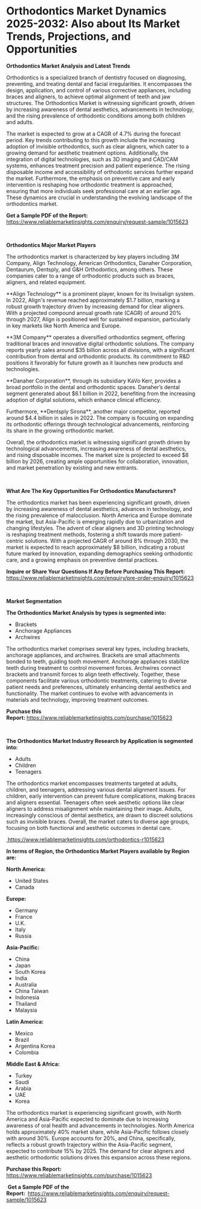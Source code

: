 <p><h1>Orthodontics Market Dynamics 2025-2032: Also about Its Market Trends, Projections, and Opportunities</h1></p><p><strong>Orthodontics Market Analysis and Latest Trends</strong></p>
<p><p>Orthodontics is a specialized branch of dentistry focused on diagnosing, preventing, and treating dental and facial irregularities. It encompasses the design, application, and control of various corrective appliances, including braces and aligners, to achieve optimal alignment of teeth and jaw structures. The Orthodontics Market is witnessing significant growth, driven by increasing awareness of dental aesthetics, advancements in technology, and the rising prevalence of orthodontic conditions among both children and adults.</p><p>The market is expected to grow at a CAGR of 4.7% during the forecast period. Key trends contributing to this growth include the increasing adoption of invisible orthodontics, such as clear aligners, which cater to a growing demand for aesthetic treatment options. Additionally, the integration of digital technologies, such as 3D imaging and CAD/CAM systems, enhances treatment precision and patient experience. The rising disposable income and accessibility of orthodontic services further expand the market. Furthermore, the emphasis on preventive care and early intervention is reshaping how orthodontic treatment is approached, ensuring that more individuals seek professional care at an earlier age. These dynamics are crucial in understanding the evolving landscape of the orthodontics market.</p></p>
<p><strong>Get a Sample PDF of the Report:&nbsp;</strong> <a href="https://www.reliablemarketinsights.com/enquiry/request-sample/1015623?utm_campaign=1937&utm_medium=2&utm_source=Github&utm_content=ia&utm_term=13042025&utm_id=orthodontics">https://www.reliablemarketinsights.com/enquiry/request-sample/1015623</a></p>
<p>&nbsp;</p>
<p><strong>Orthodontics Major Market Players</strong></p>
<p><p>The orthodontics market is characterized by key players including 3M Company, Align Technology, American Orthodontics, Danaher Corporation, Dentaurum, Dentsply, and G&H Orthodontics, among others. These companies cater to a range of orthodontic products such as braces, aligners, and related equipment.</p><p>**Align Technology** is a prominent player, known for its Invisalign system. In 2022, Align's revenue reached approximately $1.7 billion, marking a robust growth trajectory driven by increasing demand for clear aligners. With a projected compound annual growth rate (CAGR) of around 20% through 2027, Align is positioned well for sustained expansion, particularly in key markets like North America and Europe.</p><p>**3M Company** operates a diversified orthodontics segment, offering traditional braces and innovative digital orthodontic solutions. The company reports yearly sales around $35 billion across all divisions, with a significant contribution from dental and orthodontic products. Its commitment to R&D positions it favorably for future growth as it launches new products and technologies.</p><p>**Danaher Corporation**, through its subsidiary KaVo Kerr, provides a broad portfolio in the dental and orthodontic spaces. Danaher’s dental segment generated about $6.1 billion in 2022, benefiting from the increasing adoption of digital solutions, which enhance clinical efficiency.</p><p>Furthermore, **Dentsply Sirona**, another major competitor, reported around $4.4 billion in sales in 2022. The company is focusing on expanding its orthodontic offerings through technological advancements, reinforcing its share in the growing orthodontic market.</p><p>Overall, the orthodontics market is witnessing significant growth driven by technological advancements, increasing awareness of dental aesthetics, and rising disposable incomes. The market size is projected to exceed $8 billion by 2026, creating ample opportunities for collaboration, innovation, and market penetration by existing and new entrants.</p></p>
<p>&nbsp;</p>
<p><strong>What Are The Key Opportunities For Orthodontics Manufacturers?</strong></p>
<p><p>The orthodontics market has been experiencing significant growth, driven by increasing awareness of dental aesthetics, advances in technology, and the rising prevalence of malocclusion. North America and Europe dominate the market, but Asia-Pacific is emerging rapidly due to urbanization and changing lifestyles. The advent of clear aligners and 3D printing technology is reshaping treatment methods, fostering a shift towards more patient-centric solutions. With a projected CAGR of around 8% through 2030, the market is expected to reach approximately $8 billion, indicating a robust future marked by innovation, expanding demographics seeking orthodontic care, and a growing emphasis on preventive dental practices.</p></p>
<p><strong>Inquire or Share Your Questions If Any Before Purchasing This Report:</strong> <a href="https://www.reliablemarketinsights.com/enquiry/pre-order-enquiry/1015623?utm_campaign=1937&utm_medium=2&utm_source=Github&utm_content=ia&utm_term=13042025&utm_id=orthodontics">https://www.reliablemarketinsights.com/enquiry/pre-order-enquiry/1015623</a></p>
<p>&nbsp;</p>
<p><strong>Market Segmentation</strong></p>
<p><strong>The Orthodontics Market Analysis by types is segmented into:</strong></p>
<p><ul><li>Brackets</li><li>Anchorage Appliances</li><li>Archwires</li></ul></p>
<p><p>The orthodontics market comprises several key types, including brackets, anchorage appliances, and archwires. Brackets are small attachments bonded to teeth, guiding tooth movement. Anchorage appliances stabilize teeth during treatment to control movement forces. Archwires connect brackets and transmit forces to align teeth effectively. Together, these components facilitate various orthodontic treatments, catering to diverse patient needs and preferences, ultimately enhancing dental aesthetics and functionality. The market continues to evolve with advancements in materials and technology, improving treatment outcomes.</p></p>
<p><strong>Purchase this Report:&nbsp;</strong><a href="https://www.reliablemarketinsights.com/purchase/1015623?utm_campaign=1937&utm_medium=2&utm_source=Github&utm_content=ia&utm_term=13042025&utm_id=orthodontics">https://www.reliablemarketinsights.com/purchase/1015623</a></p>
<p>&nbsp;</p>
<p><strong>The Orthodontics Market Industry Research by Application is segmented into:</strong></p>
<p><ul><li>Adults</li><li>Children</li><li>Teenagers</li></ul></p>
<p><p>The orthodontics market encompasses treatments targeted at adults, children, and teenagers, addressing various dental alignment issues. For children, early intervention can prevent future complications, making braces and aligners essential. Teenagers often seek aesthetic options like clear aligners to address misalignment while maintaining their image. Adults, increasingly conscious of dental aesthetics, are drawn to discreet solutions such as invisible braces. Overall, the market caters to diverse age groups, focusing on both functional and aesthetic outcomes in dental care.</p></p>
<p><a href="https://www.reliablemarketinsights.com/orthodontics-r1015623?utm_campaign=1937&utm_medium=2&utm_source=Github&utm_content=ia&utm_term=13042025&utm_id=orthodontics">&nbsp;https://www.reliablemarketinsights.com/orthodontics-r1015623</a></p>
<p><strong>In terms of Region, the Orthodontics Market Players available by Region are:</strong></p>
<p>
    <p> <strong> North America: </strong>
        <ul>
            <li>United States</li>
            <li>Canada</li>
        </ul>
        </p> 
    <p> <strong> Europe: </strong>
        <ul>
            <li>Germany</li>
            <li>France</li>
            <li>U.K.</li>
            <li>Italy</li>
            <li>Russia</li>
        </ul>
        </p> 
    <p> <strong> Asia-Pacific: </strong>
        <ul>
            <li>China</li>
            <li>Japan</li>
            <li>South Korea</li>
            <li>India</li>
            <li>Australia</li>
            <li>China Taiwan</li>
            <li>Indonesia</li>
            <li>Thailand</li>
            <li>Malaysia</li>
        </ul>
        </p> 
    <p> <strong> Latin America: </strong>
        <ul>
            <li>Mexico</li>
            <li>Brazil</li>
            <li>Argentina Korea</li>
            <li>Colombia</li>
        </ul>
        </p> 
    <p> <strong> Middle East & Africa: </strong>
        <ul>
            <li>Turkey</li>
            <li>Saudi</li>
            <li>Arabia</li>
            <li>UAE</li>
            <li>Korea</li>
        </ul>
    </p>
    </p>
<p><p>The orthodontics market is experiencing significant growth, with North America and Asia-Pacific expected to dominate due to increasing awareness of oral health and advancements in technologies. North America holds approximately 40% market share, while Asia-Pacific follows closely with around 30%. Europe accounts for 20%, and China, specifically, reflects a robust growth trajectory within the Asia-Pacific segment, expected to contribute 15% by 2025. The demand for clear aligners and aesthetic orthodontic solutions drives this expansion across these regions.</p></p>
<p><strong>Purchase this Report: </strong><a href="https://www.reliablemarketinsights.com/purchase/1015623?utm_campaign=1937&utm_medium=2&utm_source=Github&utm_content=ia&utm_term=13042025&utm_id=orthodontics">https://www.reliablemarketinsights.com/purchase/1015623</a></p>
<p>&nbsp;<strong>Get a Sample PDF of the Report:&nbsp;&nbsp;</strong><a href="https://www.reliablemarketinsights.com/enquiry/request-sample/1015623?utm_campaign=1937&utm_medium=2&utm_source=Github&utm_content=ia&utm_term=13042025&utm_id=orthodontics">https://www.reliablemarketinsights.com/enquiry/request-sample/1015623</a></p>
<p><strong></strong></p>
<p><p></p><p></p><p></p></p>